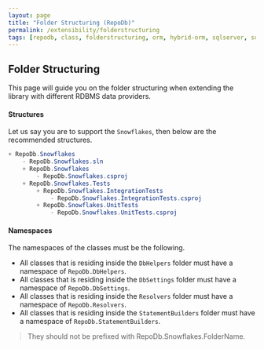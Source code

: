```yaml
---
layout: page
title: "Folder Structuring (RepoDb)"
permalink: /extensibility/folderstructuring
tags: [repodb, class, folderstructuring, orm, hybrid-orm, sqlserver, sqlite, mysql, postgresql]
---
```


## Folder Structuring

This page will guide you on the folder structuring when extending the library with different RDBMS data providers.

#### Structures

Let us say you are to support the `Snowflakes`, then below are the recommended structures.

```csharp
+ RepoDb.Snowflakes
    - RepoDb.Snowflakes.sln
    + RepoDb.Snowflakes
        - RepoDb.Snowflakes.csproj
    + RepoDb.Snowflakes.Tests
        + RepoDb.Snowflakes.IntegrationTests
            - RepoDb.Snowflakes.IntegrationTests.csproj
        + RepoDb.Snowflakes.UnitTests
            - RepoDb.Snowflakes.UnitTests.csproj
```

#### Namespaces

The namespaces of the classes must be the following.

- All classes that is residing inside the `DbHelpers` folder must have a namespace of `RepoDb.DbHelpers`.
- All classes that is residing inside the `DbSettings` folder must have a namespace of `RepoDb.DbSettings`.
- All classes that is residing inside the `Resolvers` folder must have a namespace of `RepoDb.Resolvers`.
- All classes that is residing inside the `StatementBuilders` folder must have a namespace of `RepoDb.StatementBuilders`.

> They should not be prefixed with RepoDb.Snowflakes.FolderName.